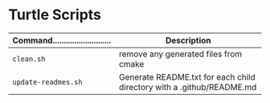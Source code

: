 # Turtle Scripts

| Command........................... | Description |
|---------------------|--------------------------------------------------------------------------|
| `clean.sh`          | remove any generated files from cmake                                    |
| `update-readmes.sh` | Generate README.txt for each child directory with a .github/README.md |